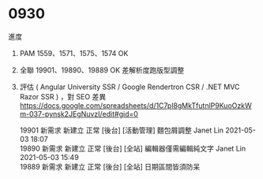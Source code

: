 # 0930

進度

1. PAM 1559、1571、1575、1574 OK
2. 全聯 19901、19890、19889 OK 差解析度跑版型調整
3. 評估 ( Angular University SSR / Google Rendertron CSR / .NET MVC Razor SSR ) ，對 SEO 差異
   https://docs.google.com/spreadsheets/d/1C7pl8gMkTfutnlP9KuoOzkWm-037-pynsk2JEgNuvzI/edit#gid=0

	19901		新需求	新建立	正常	[後台] [活動管理] 麵包屑調整	Janet Lin	2021-05-03 18:07	
	19890		新需求	新建立	正常	[後台] [全站] 編輯器僅需編輯純文字	Janet Lin	2021-05-03 15:49	
	19889		新需求	新建立	正常	[後台] [全站] 日期區間皆須防呆


